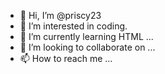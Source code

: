 - 👋 Hi, I’m @priscy23
- 👀 I’m interested in coding.
- 🌱 I’m currently learning HTML ...
- 💞️ I’m looking to collaborate on ...
- 📫 How to reach me ...

<!---
priscy23/priscy23 is a ✨ special ✨ repository because its `README.md` (this file) appears on your GitHub profile.
You can click the Preview link to take a look at your changes.
--->

